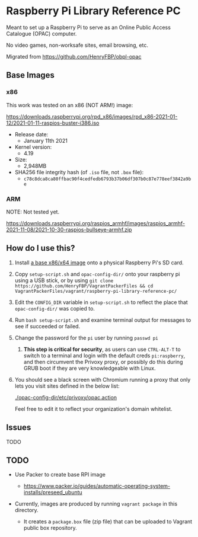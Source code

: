 # Raspberry Pi Library Reference PC

Meant to set up a Raspberry Pi to serve as an Online Public Access Catalogue (OPAC) computer.

No video games, non-worksafe sites, email browsing, etc.

Migrated from <https://github.com/HenryFBP/obpl-opac>
## Base Images

### x86

This work was tested on an x86 (NOT ARM!) image:

<https://downloads.raspberrypi.org/rpd_x86/images/rpd_x86-2021-01-12/2021-01-11-raspios-buster-i386.iso>

-   Release date: 
    -   January 11th 2021
-   Kernel version:
    -   4.19
-   Size:
    -   2,948MB
-   SHA256 file integrity hash (of `.iso` file, not `.box` file): 
    -   `c78c8dca8ca80ffbac90f4cedfedb6793b37b06df307b0c87e778eef3842a9be`

### ARM

NOTE: Not tested yet.

https://downloads.raspberrypi.org/raspios_armhf/images/raspios_armhf-2021-11-08/2021-10-30-raspios-bullseye-armhf.zip

## How do I use this?

1.  Install [a base x86/x64 image](https://www.raspberrypi.com/software/) onto a physical Raspberry Pi's SD card.
2.  Copy `setup-script.sh` and `opac-config-dir/` onto your raspberry pi using a USB stick, or by using `git clone https://github.com/HenryFBP/VagrantPackerFiles && cd VagrantPackerFiles/vagrant/raspberry-pi-library-reference-pc/`
3.  Edit the `CONFIG_DIR` variable in `setup-script.sh` to reflect the place that `opac-config-dir/` was copied to.
4.  Run `bash setup-script.sh` and examine terminal output for messages to see if succeeded or failed.
5.  Change the password for the `pi` user by running `passwd pi`
    1.  **This step is critical for security**, as users can use `CTRL-ALT-T` to switch to a terminal and login with the default creds `pi:raspberry`, and then circumvent the Privoxy proxy, or possibly do this during GRUB boot if they are very knowledgeable with Linux.

6.  You should see a black screen with Chromium running a proxy that only lets you visit sites defined in the below list:

    [./opac-config-dir/etc/privoxy/opac.action](./opac-config-dir/etc/privoxy/opac.action)

    Feel free to edit it to reflect your organization's domain whitelist.

## Issues

TODO

## TODO

-   Use Packer to create base RPI image
    -   https://www.packer.io/guides/automatic-operating-system-installs/preseed_ubuntu

-   Currently, images are produced by running `vagrant package` in this directory.
    -   It creates a `package.box` file (zip file) that can be uploaded to Vagrant public box repository.
